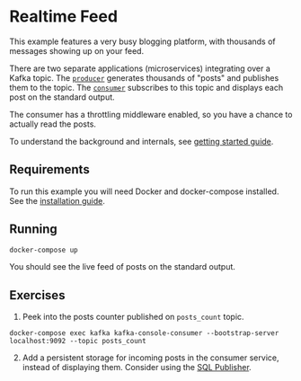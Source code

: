 # Realtime Feed

This example features a very busy blogging platform, with thousands of messages showing up on your feed.

There are two separate applications (microservices) integrating over a Kafka topic. The [`producer`](producer/) generates
thousands of "posts" and publishes them to the topic. The [`consumer`](consumer/) subscribes to this topic and 
displays each post on the standard output.

The consumer has a throttling middleware enabled, so you have a chance to actually read the posts.

To understand the background and internals, see [getting started guide](https://watermill.io/docs/getting-started/).

## Requirements

To run this example you will need Docker and docker-compose installed. See the [installation guide](https://docs.docker.com/compose/install/).

## Running

```bash
docker-compose up
```

You should see the live feed of posts on the standard output.

## Exercises

1. Peek into the posts counter published on `posts_count` topic.

```
docker-compose exec kafka kafka-console-consumer --bootstrap-server localhost:9092 --topic posts_count
```

2. Add a persistent storage for incoming posts in the consumer service, instead of displaying them.
   Consider using the [SQL Publisher](https://github.com/ascendsoftware/watermill-sql).
